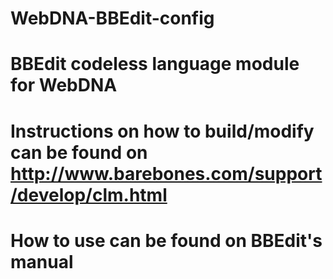 # WebDNA-BBEdit-config
# BBEdit codeless language module for WebDNA
# Instructions on how to build/modify can be found on http://www.barebones.com/support/develop/clm.html
# How to use can be found on BBEdit's manual
